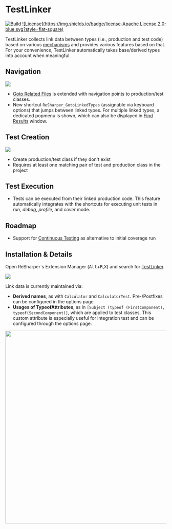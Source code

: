 # TestLinker

[![Build](https://img.shields.io/teamcity/codebetter/Testlinker_Ci.svg?label=master&style=flat-square)](http://teamcity.codebetter.com/project.html?projectId=TestLinker)
[![License](https://img.shields.io/badge/license-Apache License 2.0-blue.svg?style=flat-square)](https://github.com/matkoch/TestLinker/blob/master/LICENSE)

TestLinker collects link data between types (i.e., production and test code) based on various [mechanisms](https://github.com/matkoch/TestLinker/blob/master/src/TestLinker/LinkedTypesProvider) and provides various features based on that. For your convenience, TestLinker automatically takes base/derived types into account when meaningful.

## Navigation

<img src=https://raw.githubusercontent.com/matkoch/TestLinker/master/misc/Demon_Navigate.gif />

- [Goto Related Files](https://www.jetbrains.com/help/resharper/2016.1/Navigation_and_Search__Go_to_Related_Files.html) is extended with navigation points to production/test classes.
- New shortcut `ReSharper_GotoLinkedTypes` (assignable via keyboard options) that jumps between linked types. For multiple linked types, a dedicated popmenu is shown, which can also be displayed in [Find Results](https://www.jetbrains.com/help/resharper/2016.1/Reference__Windows__Find_Results_Window.html) window.

## Test Creation

<img src=https://raw.githubusercontent.com/matkoch/TestLinker/master/misc/Demo_Create.gif />

- Create production/test class if they don't exist
- Requires at least one matching pair of test and production class in the project

## Test Execution

- Tests can be executed from their linked production code. This feature automatically integrates with the shortcuts for executing unit tests in *run*, *debug*, *profile*, and *cover* mode.

## Roadmap

- Support for [Continuous Testing](https://blog.jetbrains.com/dotnet/2015/11/19/continuous-testing-in-dotcover-and-resharper-ultimate/) as alternative to initial coverage run

## Installation & Details

Open ReSharper`s Extension Manager (<kbd>Alt</kbd>+<kbd>R</kbd>,<kbd>X</kbd>) and search for [TestLinker](https://resharper-plugins.jetbrains.com/packages/TestLinker.ReSharper/).

<img src=https://raw.githubusercontent.com/matkoch/TestLinker/master/misc/ExtensionManager.png />

Link data is currently maintained via:
- **Derived names**, as with `Calculator` and `CalculatorTest`. Pre-/Postfixes can be configured in the options page.
- **Usages of TypeofAttributes**, as in `[Subject (typeof (FirstComponent), typeof(SecondComponent)]`, which are applied to test classes. This custom attribute is especially useful for integration test and can be configured through the options page.

<img src=https://raw.githubusercontent.com/matkoch/TestLinker/master/misc/OptionsPage.png width=600px />
